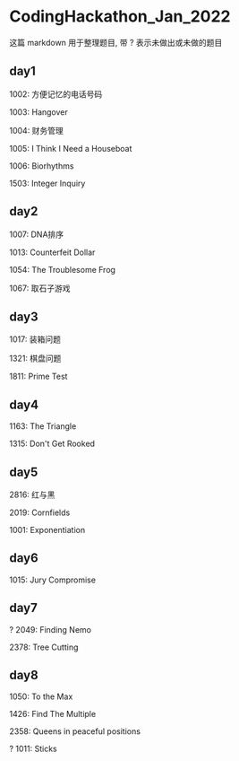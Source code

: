 #  CodingHackathon_Jan_2022

这篇 markdown 用于整理题目, 带 ? 表示未做出或未做的题目

## day1

1002: 方便记忆的电话号码

1003: Hangover

1004: 财务管理

1005: I Think I Need a Houseboat

1006: Biorhythms

1503: Integer Inquiry

## day2

1007: DNA排序

1013: Counterfeit Dollar

1054: The Troublesome Frog

1067: 取石子游戏

## day3

1017: 装箱问题

1321: 棋盘问题

1811: Prime Test

## day4

1163: The Triangle

1315: Don't Get Rooked

## day5

2816: 红与黑

2019: Cornfields

1001: Exponentiation

## day6

1015: Jury Compromise

## day7

? 2049: Finding Nemo

2378: Tree Cutting

## day8

1050: To the Max

1426: Find The Multiple

2358: Queens in peaceful positions

? 1011: Sticks
